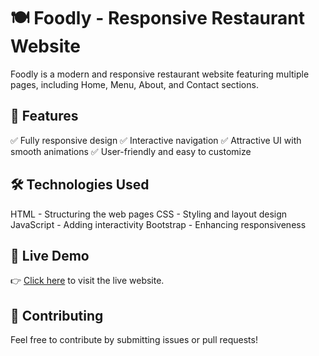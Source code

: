 <h1>🍽️ Foodly - Responsive Restaurant Website</h1>
Foodly is a modern and responsive restaurant website featuring multiple pages, including Home, Menu, About, and Contact sections.

<h2>🚀 Features</h2>
✅ Fully responsive design
✅ Interactive navigation
✅ Attractive UI with smooth animations
✅ User-friendly and easy to customize

<h2>🛠️ Technologies Used</h2>
HTML - Structuring the web pages
CSS - Styling and layout design
JavaScript - Adding interactivity
Bootstrap - Enhancing responsiveness

<h2>🔗 Live Demo</h2>
👉 <a href="https://foodly-weld.vercel.app/" target="_blank">Click here</a> to visit the live website.

<h2>🤝 Contributing</h2>
Feel free to contribute by submitting issues or pull requests!

